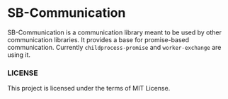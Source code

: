 SB-Communication
================

SB-Communication is a communication library meant to be used by other communication libraries.
It provides a base for promise-based communication. Currently `childprocess-promise` and `worker-exchange` are using it.

### LICENSE

This project is licensed under the terms of MIT License.
